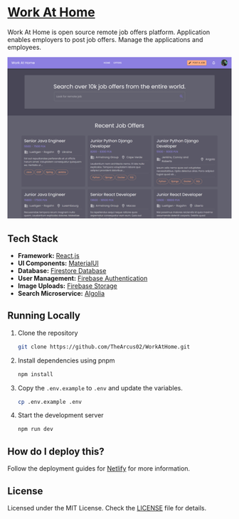 # [Work At Home](https://github.com/TheArcus02/WorkAtHome)

Work At Home is open source remote job offers platform. Application enables employers to post job offers. Manage the applications and employees.

[![Work at Home](./public/landing-page.png)](https://workathome-demo.netlify.app/)

## Tech Stack

-   **Framework:** [React.js](https://react.dev/)
-   **UI Components:** [MaterialUI](https://mui.com/)
-   **Database:** [Firestore Database](https://firebase.google.com/)
-   **User Management:** [Firebase Authentication](https://firebase.google.com/)
-   **Image Uploads:** [Firebase Storage](https://firebase.google.com/)
-   **Search Microservice:** [Algolia](https://www.algolia.com/)

## Running Locally

1. Clone the repository

    ```bash
    git clone https://github.com/TheArcus02/WorkAtHome.git
    ```

2. Install dependencies using pnpm

    ```bash
    npm install
    ```

3. Copy the `.env.example` to `.env` and update the variables.

    ```bash
    cp .env.example .env
    ```

4. Start the development server

    ```bash
    npm run dev
    ```

## How do I deploy this?

Follow the deployment guides for [Netlify](https://create.t3.gg/en/deployment/netlify) for more information.

## License

Licensed under the MIT License. Check the [LICENSE](./LICENSE) file for details.
